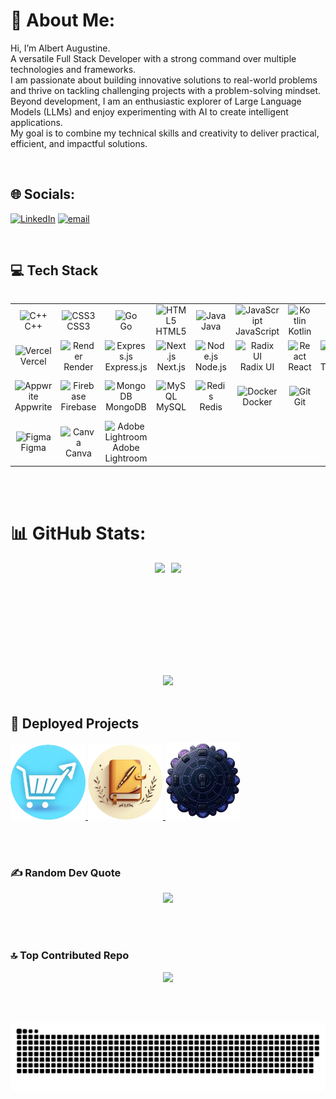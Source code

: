 # 💫 About Me:

<div align="left">

Hi, I’m Albert Augustine.<br>
A versatile Full Stack Developer with a strong command over multiple technologies and frameworks. <br>
I am passionate about building innovative solutions to real-world problems and thrive on tackling challenging projects with a problem-solving mindset. <br>
Beyond development, I am an enthusiastic explorer of Large Language Models (LLMs) and enjoy experimenting with AI to create intelligent applications. <br>
My goal is to combine my technical skills and creativity to deliver practical, efficient, and impactful solutions.
</div>
<br>

## 🌐 Socials:

<div align="left">

[![LinkedIn](https://img.shields.io/badge/LinkedIn-%230077B5.svg?logo=linkedin&logoColor=white)](https://linkedin.com/in/https://www.linkedin.com/in/albertaugustine1884/)
[![email](https://img.shields.io/badge/Email-D14836?logo=gmail&logoColor=white)](mailto:albertnedumudy@gmail.com)
</div>
<br>

## 💻 Tech Stack

<div style="display: flex; justify-content: center;">
<table align="center">
  <tr>
    <td align="center" width="96">
      <img src="https://skillicons.dev/icons?i=cpp" width="48" height="48" alt="C++" /><br>C++
    </td>
    <td align="center" width="96">
      <img src="https://skillicons.dev/icons?i=css" width="48" height="48" alt="CSS3" /><br>CSS3
    </td>
    <td align="center" width="96">
      <img src="https://skillicons.dev/icons?i=go" width="48" height="48" alt="Go" /><br>Go
    </td>
    <td align="center" width="96">
      <img src="https://skillicons.dev/icons?i=html" width="48" height="48" alt="HTML5" /><br>HTML5
    </td>
    <td align="center" width="96">
      <img src="https://skillicons.dev/icons?i=java" width="48" height="48" alt="Java" /><br>Java
    </td>
    <td align="center" width="96">
      <img src="https://skillicons.dev/icons?i=javascript" width="48" height="48" alt="JavaScript" /><br>JavaScript
    </td>
    <td align="center" width="96">
      <img src="https://skillicons.dev/icons?i=kotlin" width="48" height="48" alt="Kotlin" /><br>Kotlin
    </td>
    <td align="center" width="96">
      <img src="https://skillicons.dev/icons?i=python" width="48" height="48" alt="Python" /><br>Python
    </td>
    <td align="center" width="96">
      <img src="https://skillicons.dev/icons?i=typescript" width="48" height="48" alt="TypeScript" /><br>TypeScript
    </td>
  </tr>
  <tr>
    <td align="center" width="96">
      <img src="https://skillicons.dev/icons?i=vercel" width="48" height="48" alt="Vercel" /><br>Vercel
    </td>
    <td align="center" width="96">
      <img src="https://skillicons.dev/icons?i=render" width="48" height="48" alt="Render" /><br>Render
    </td>
    <td align="center" width="96">
      <img src="https://skillicons.dev/icons?i=express" width="48" height="48" alt="Express.js" /><br>Express.js
    </td>
    <td align="center" width="96">
      <img src="https://skillicons.dev/icons?i=nextjs" width="48" height="48" alt="Next.js" /><br>Next.js
    </td>
    <td align="center" width="96">
      <img src="https://skillicons.dev/icons?i=nodejs" width="48" height="48" alt="Node.js" /><br>Node.js
    </td>
    <td align="center" width="96">
      <img src="https://skillicons.dev/icons?i=radixui" width="48" height="48" alt="Radix UI" /><br>Radix UI
    </td>
    <td align="center" width="96">
      <img src="https://skillicons.dev/icons?i=react" width="48" height="48" alt="React" /><br>React
    </td>
    <td align="center" width="96">
      <img src="https://skillicons.dev/icons?i=tailwind" width="48" height="48" alt="Tailwind CSS" /><br>TailwindCSS
    </td>
    <td align="center" width="96">
      <img src="https://skillicons.dev/icons?i=prisma" width="48" height="48" alt="Prisma" /><br>Prisma
    </td>
  </tr>
  <tr>
    <td align="center" width="96">
      <img src="https://skillicons.dev/icons?i=appwrite" width="48" height="48" alt="Appwrite" /><br>Appwrite
    </td>
    <td align="center" width="96">
      <img src="https://skillicons.dev/icons?i=firebase" width="48" height="48" alt="Firebase" /><br>Firebase
    </td>
    <td align="center" width="96">
      <img src="https://skillicons.dev/icons?i=mongodb" width="48" height="48" alt="MongoDB" /><br>MongoDB
    </td>
    <td align="center" width="96">
      <img src="https://skillicons.dev/icons?i=mysql" width="48" height="48" alt="MySQL" /><br>MySQL
    </td>
    <td align="center" width="96">
      <img src="https://skillicons.dev/icons?i=redis" width="48" height="48" alt="Redis" /><br>Redis
    </td>
    <td align="center" width="96">
      <img src="https://skillicons.dev/icons?i=docker" width="48" height="48" alt="Docker" /><br>Docker
    </td>
    <td align="center" width="96">
      <img src="https://skillicons.dev/icons?i=git" width="48" height="48" alt="Git" /><br>Git
    </td>
    <td align="center" width="96">
      <img src="https://skillicons.dev/icons?i=github" width="48" height="48" alt="GitHub" /><br>GitHub
    </td>
    <td align="center" width="96">
      <img src="https://skillicons.dev/icons?i=githubactions" width="48" height="48" alt="GitHub Actions" /><br>GitHub Actions
    </td>
  </tr>
  <tr>
    <td align="center" width="96">
      <img src="https://skillicons.dev/icons?i=figma" width="48" height="48" alt="Figma" /><br>Figma
    </td>
    <td align="center" width="96">
      <img src="https://skillicons.dev/icons?i=canva" width="48" height="48" alt="Canva" /><br>Canva
    </td>
    <td align="center" width="96">
      <img src="https://cdn.jsdelivr.net/gh/devicons/devicon/icons/lightroom/lightroom-original.svg" width="48" height="48" alt="Adobe Lightroom" /><br>Adobe Lightroom
    </td>
  </tr>
</table>
</div>
<br><br>

# 📊 GitHub Stats:

<div align="center">

<div style="display: flex; justify-content: center; gap: 10px;">
  <img src="https://github-readme-stats.vercel.app/api?username=Pyro-Warrior-1884&theme=gotham&hide_border=false&include_all_commits=true&count_private=true" height="180px"/>
  <img src="https://nirzak-streak-stats.vercel.app/?user=Pyro-Warrior-1884&theme=gotham&hide_border=false" height="180px"/>
</div>

<div align="center">
  <img src="https://github-readme-stats.vercel.app/api/top-langs/?username=Pyro-Warrior-1884&theme=gotham&hide_border=false&include_all_commits=true&count_private=true&layout=compact" />
</div>

</div>
<br>

## 🚀 Deployed Projects

<a href="https://frontend-cmy9dbzhg-albertnedumudy-5247s-projects.vercel.app">
  <img src="https://raw.githubusercontent.com/Pyro-Warrior-1884/Pyro-Warrior-1884/output/asset/NavCart.png" width="120" alt="NavCart" />
</a>

<a href="https://github-frontend-p4jahh4jo-albertnedumudy-5247s-projects.vercel.app">
  <img src="https://raw.githubusercontent.com/Pyro-Warrior-1884/Pyro-Warrior-1884/output/asset/GithubTool.png" width="120" alt="Code Submission Tool" />
</a>

<a href="https://aifinancerecomm-9o1uqcqmi-albertnedumudy-5247s-projects.vercel.app">
  <img src="https://raw.githubusercontent.com/Pyro-Warrior-1884/Pyro-Warrior-1884/output/asset/Cooler.png" width="120" alt="AI Finance Recommendation" />
</a>

<br><br>

### ✍️ Random Dev Quote

<div align="center">
  
![](https://quotes-github-readme.vercel.app/api?type=horizontal&theme=radical)

</div>

<br><br>

### 🔝 Top Contributed Repo

<div align="center">
  
![](https://github-contributor-stats.vercel.app/api?username=Pyro-Warrior-1884&limit=5&theme=gotham&combine_all_yearly_contributions=true)

</div>

<br><br>

<div align="center">
  
![snake animation](https://raw.githubusercontent.com/Pyro-Warrior-1884/Pyro-Warrior-1884/output/snake.svg)

</div>
